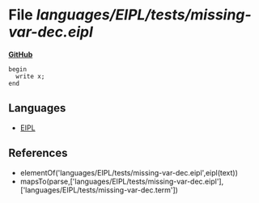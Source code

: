 # File _languages/EIPL/tests/missing-var-dec.eipl_
**[GitHub](https://github.com/softlang/yas/blob/master/languages/EIPL/tests/missing-var-dec.eipl)**
```
begin
  write x;
end
```

## Languages
* [EIPL](../languages/EIPL.md)

## References
* elementOf('languages/EIPL/tests/missing-var-dec.eipl',eipl(text))
* mapsTo(parse,['languages/EIPL/tests/missing-var-dec.eipl'],['languages/EIPL/tests/missing-var-dec.term'])
